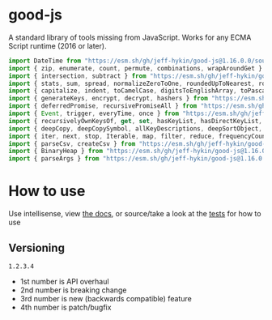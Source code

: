 # good-js

A standard library of tools missing from JavaScript. Works for any ECMA Script runtime (2016 or later).

```js
import DateTime from "https://esm.sh/gh/jeff-hykin/good-js@1.16.0.0/source/date.js"
import { zip, enumerate, count, permute, combinations, wrapAroundGet } from "https://esm.sh/gh/jeff-hykin/good-js@1.16.0.0/source/array.js"
import { intersection, subtract } from "https://esm.sh/gh/jeff-hykin/good-js@1.16.0.0/source/set.js"
import { stats, sum, spread, normalizeZeroToOne, roundedUpToNearest, roundedDownToNearest } from "https://esm.sh/gh/jeff-hykin/good-js@1.16.0.0/source/math.js"
import { capitalize, indent, toCamelCase, digitsToEnglishArray, toPascalCase, toKebabCase, toSnakeCase, toScreamingKebabCase, toScreamingSnakeCase, toRepresentation, toString, regex, findAll, iterativelyFindAll, escapeRegexMatch, escapeRegexReplace, extractFirst, isValidIdentifier, removeCommonPrefix, didYouMean } from "https://esm.sh/gh/jeff-hykin/good-js@1.16.0.0/source/string.js"
import { generateKeys, encrypt, decrypt, hashers } from "https://esm.sh/gh/jeff-hykin/good-js@1.16.0.0/source/encryption.js"
import { deferredPromise, recursivePromiseAll } from "https://esm.sh/gh/jeff-hykin/good-js@1.16.0.0/source/async.js"
import { Event, trigger, everyTime, once } from "https://esm.sh/gh/jeff-hykin/good-js@1.16.0.0/source/events.js"
import { recursivelyOwnKeysOf, get, set, hasKeyList, hasDirectKeyList, remove, merge, compareProperty, recursivelyIterateOwnKeysOf } from "https://esm.sh/gh/jeff-hykin/good-js@1.16.0.0/source/object.js"
import { deepCopy, deepCopySymbol, allKeyDescriptions, deepSortObject, shallowSortObject, isGeneratorObject,isAsyncIterable, isSyncIterable, isIterableTechnically, isSyncIterableObjectOrContainer, allKeys } from "https://esm.sh/gh/jeff-hykin/good-js@1.16.0.0/source/value.js"
import { iter, next, stop, Iterable, map, filter, reduce, frequencyCount, zip, count, enumerate, permute, combinations, slices, asyncIteratorToList, concurrentlyTransform, forkBy } from "https://esm.sh/gh/jeff-hykin/good-js@1.16.0.0/source/iterable.js"
import { parseCsv, createCsv } from "https://esm.sh/gh/jeff-hykin/good-js@1.16.0.0/source/csv.js"
import { BinaryHeap } from "https://esm.sh/gh/jeff-hykin/good-js@1.16.0.0/source/binary_heap.js"
import { parseArgs } from "https://esm.sh/gh/jeff-hykin/good-js@1.16.0.0/source/flattened/parse_args.js"
```


# How to use

Use intellisense, view [the docs](https://esm.sh/gh/jeff-hykin/good-js?doc), or source/take a look at the [tests](https://github.com/jeff-hykin/good-js/tree/master/tests) for how to use

## Versioning

`1.2.3.4`
- 1st number is API overhaul
- 2nd number is breaking change
- 3rd number is new (backwards compatible) feature 
- 4th number is patch/bugfix